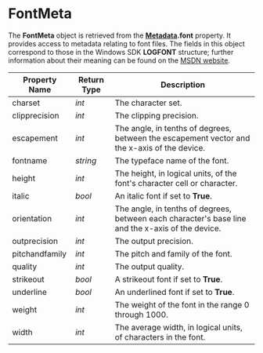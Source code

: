 # FontMeta

The **FontMeta** object is retrieved from the **[Metadata](metadata.md).font** property. It provides access to metadata relating to font files. The fields in this object correspond to those in the Windows SDK **LOGFONT** structure; further information about their meaning can be found on the [MSDN website](http://msdn.microsoft.com/en-us/library/windows/desktop/dd145037(v=vs.85).aspx).

| Property Name | Return Type | Description |
| --- | --- | --- |
| charset | *int* | The character set. |
| clipprecision | *int* | The clipping precision. |
| escapement | *int* | The angle, in tenths of degrees, between the escapement vector and the x-axis of the device. |
| fontname | *string* | The typeface name of the font. |
| height | *int* | The height, in logical units, of the font's character cell or character. |
| italic | *bool* | An italic font if set to **True**. |
| orientation | *int* | The angle, in tenths of degrees, between each character's base line and the x-axis of the device. |
| outprecision | *int* | The output precision. |
| pitchandfamily | *int* | The pitch and family of the font. |
| quality | *int* | The output quality. |
| strikeout | *bool* | A strikeout font if set to **True**. |
| underline | *bool* | An underlined font if set to **True**. |
| weight | *int* | The weight of the font in the range 0 through 1000. |
| width | *int* | The average width, in logical units, of characters in the font. |

